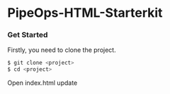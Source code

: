 # PipeOps-HTML-Starterkit 

### Get Started
Firstly, you need to clone the project. 

```bash
$ git clone <project>
$ cd <project>
```

Open index.html 
update
